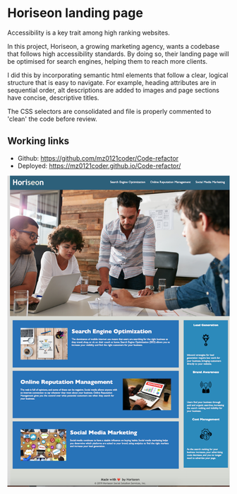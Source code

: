 # Horiseon landing page

Accessibility is a key trait among high ranking websites. 

In this project, Horiseon, a growing marketing agency, wants a codebase that follows high accessibility standards. By doing so, their landing page will be optimised for search engines, helping them to reach more clients. 

I did this by incorporating semantic html elements that follow a clear, logical structure that is easy to navigate. 
For example, heading attributes are in sequential order, alt descriptions are added to images and page sections have concise, descriptive titles.

The CSS selectors are consolidated and file is properly commented to 'clean' the code before review.  

## Working links

* Github: https://github.com/mz0121coder/Code-refactor
* Deployed: https://mz0121coder.github.io/Code-refactor/ 

![horiseon-page-preview](./assets/images/horiseon-page-preview.png)